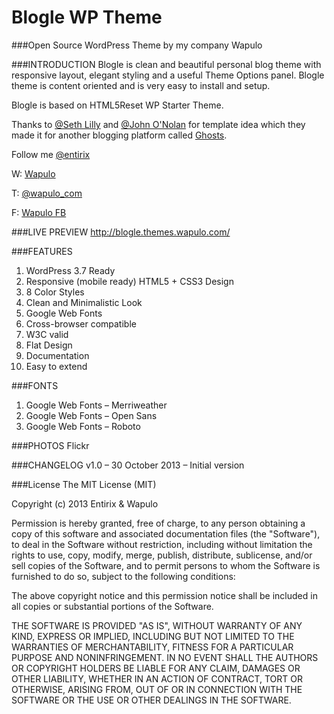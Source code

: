 Blogle WP Theme
======

###Open Source WordPress Theme by my company Wapulo

###INTRODUCTION
Blogle is clean and beautiful personal blog theme with responsive layout, elegant styling and a useful Theme Options panel. Blogle theme is content oriented and is very easy to install and setup.

Blogle is based on HTML5Reset WP Starter Theme.

Thanks to [@Seth Lilly](https://www.twitter.com/SethLilly) and [@John O'Nolan](https://twitter.com/JohnONolan) for template idea which they made it for another blogging platform called [Ghosts](www.ghost.org).

Follow me [@entirix](https://twitter.com/entirix)

W: [Wapulo](http://wapulo.com)

T: [@wapulo_com](https://twitter.com/wapulo_com)

F: [Wapulo FB](https://www.facebook.com/Wapulo)




###LIVE PREVIEW
http://blogle.themes.wapulo.com/

###FEATURES
1. WordPress 3.7 Ready
2. Responsive (mobile ready) HTML5 + CSS3 Design
3. 8 Color Styles
4. Clean and Minimalistic Look
5. Google Web Fonts
6. Cross-browser compatible
7. W3C valid
8. Flat Design
9. Documentation
10. Easy to extend

###FONTS
1. Google Web Fonts – Merriweather
2. Google Web Fonts – Open Sans
3. Google Web Fonts – Roboto


###PHOTOS
Flickr


###CHANGELOG
v1.0 – 30 October 2013 – Initial version

###License
The MIT License (MIT)

Copyright (c) 2013 Entirix & Wapulo

Permission is hereby granted, free of charge, to any person obtaining a copy
of this software and associated documentation files (the "Software"), to deal
in the Software without restriction, including without limitation the rights
to use, copy, modify, merge, publish, distribute, sublicense, and/or sell
copies of the Software, and to permit persons to whom the Software is
furnished to do so, subject to the following conditions:

The above copyright notice and this permission notice shall be included in
all copies or substantial portions of the Software.

THE SOFTWARE IS PROVIDED "AS IS", WITHOUT WARRANTY OF ANY KIND, EXPRESS OR
IMPLIED, INCLUDING BUT NOT LIMITED TO THE WARRANTIES OF MERCHANTABILITY,
FITNESS FOR A PARTICULAR PURPOSE AND NONINFRINGEMENT. IN NO EVENT SHALL THE
AUTHORS OR COPYRIGHT HOLDERS BE LIABLE FOR ANY CLAIM, DAMAGES OR OTHER
LIABILITY, WHETHER IN AN ACTION OF CONTRACT, TORT OR OTHERWISE, ARISING FROM,
OUT OF OR IN CONNECTION WITH THE SOFTWARE OR THE USE OR OTHER DEALINGS IN
THE SOFTWARE.

